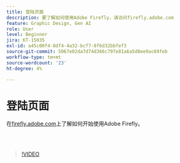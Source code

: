 ```yaml
---
title: 登陆页面
description: 要了解如何使用Adobe Firefly，请访问firefly.adobe.com
feature: Graphic Design, Gen AI
role: User
level: Beginner
jira: KT-15035
exl-id: a45c00f4-8df4-4a32-bcf7-8f6d32bbfef3
source-git-commit: 5067e02da7d74d366c797e81a6a5d0ee9ac69feb
workflow-type: tm+mt
source-wordcount: '23'
ht-degree: 4%

---
```


# 登陆页面

在[firefly.adobe.com](https://firefly.adobe.com/)上了解如何开始使用Adobe Firefly。

<br> 

>[!VIDEO](https://video.tv.adobe.com/v/3437820?quality=12&learn=on&hidetitle=true&captions=chi_hans)
